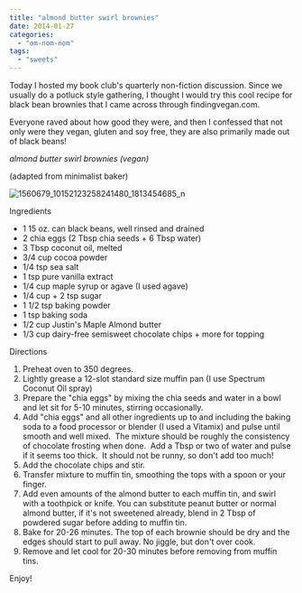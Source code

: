```yaml
---
title: "almond butter swirl brownies"
date: 2014-01-27
categories: 
  - "om-nom-nom"
tags: 
  - "sweets"
---
```


Today I hosted my book club's quarterly non-fiction discussion. Since we usually do a potluck style gathering, I thought I would try this cool recipe for black bean brownies that I came across through findingvegan.com.

Everyone raved about how good they were, and then I confessed that not only were they vegan, gluten and soy free, they are also primarily made out of black beans!

_almond butter swirl brownies (vegan)_

(adapted from minimalist baker)

![1560679_10152123258241480_1813454685_n](images/1560679_10152123258241480_1813454685_n.jpg)

Ingredients

- 1 15 oz. can black beans, well rinsed and drained
- 2 chia eggs (2 Tbsp chia seeds + 6 Tbsp water)
- 3 Tbsp coconut oil, melted
- 3/4 cup cocoa powder 
- 1/4 tsp sea salt
- 1 tsp pure vanilla extract
- 1/4 cup maple syrup or agave (I used agave)
- 1/4 cup + 2 tsp sugar
- 1 1/2 tsp baking powder
- 1 tsp baking soda
- 1/2 cup Justin's Maple Almond butter 
- 1/3 cup dairy-free semisweet chocolate chips + more for topping

Directions

1. Preheat oven to 350 degrees.
2. Lightly grease a 12-slot standard size muffin pan (I use Spectrum Coconut Oil spray)
3. Prepare the "chia eggs" by mixing the chia seeds and water in a bowl and let sit for 5-10 minutes, stirring occasionally.
4. Add "chia eggs" and all other ingredients up to and including the baking soda to a food processor or blender (I used a Vitamix) and pulse until smooth and well mixed.  The mixture should be roughly the consistency of chocolate frosting when done.  Add a Tbsp or two of water and pulse if it seems too thick.  It should not be runny, so don't add too much!
5. Add the chocolate chips and stir.
6. Transfer mixture to muffin tin, smoothing the tops with a spoon or your finger.
7. Add even amounts of the almond butter to each muffin tin, and swirl with a toothpick or knife. You can substitute peanut butter or normal almond butter, if it's not sweetened already, blend in 2 Tbsp of powdered sugar before adding to muffin tin.
8. Bake for 20-26 minutes. The top of each brownie should be dry and the edges should start to pull away. No jiggle, but don't over cook.
9. Remove and let cool for 20-30 minutes before removing from muffin tins.

Enjoy!
